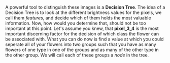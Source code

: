 A powerful tool to distinguish these images is a **Decision Tree**. The idea of a Decision Tree is to look at the different brightness values for the pixels, we call them *features*, and decide which of them holds the most valuable information. Now, how would you determine that, should not be too important at this point. Let's assume you knew, that **pixel_3_4** is the most important discerning factor for the decision of which class the flower can be associated with. What you can do now is find a value at which you could seperate all of your flowers into two groups such that you have as many flowers of one type in one of the groups and as many of the other type in the other group. We will call each of these groups a *node* in the tree.